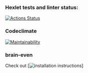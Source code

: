 ### Hexlet tests and linter status:
[![Actions Status](https://github.com/sibgatullin-i/frontend-project-44/workflows/hexlet-check/badge.svg)](https://github.com/sibgatullin-i/frontend-project-44/actions)

### Codeclimate
[![Maintainability](https://api.codeclimate.com/v1/badges/ded8b42c1766373df13d/maintainability)](https://codeclimate.com/github/sibgatullin-i/frontend-project-44/maintainability)

### brain-even
Check out [![installation instructions](https://asciinema.org/a/Fq3MIf5SOsNherS637GQw66um)]
